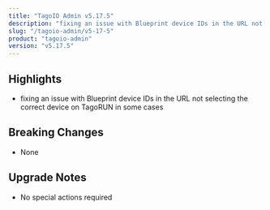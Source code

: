 ```yaml
---
title: "TagoIO Admin v5.17.5"
description: "fixing an issue with Blueprint device IDs in the URL not selecting the correct device on TagoRUN in some cases"
slug: "/tagoio-admin/v5-17-5"
product: "tagoio-admin"
version: "v5.17.5"
---
```


## Highlights

- fixing an issue with Blueprint device IDs in the URL not selecting the correct device on TagoRUN in some cases

## Breaking Changes

- None

## Upgrade Notes

- No special actions required
